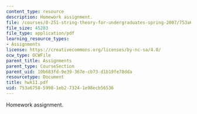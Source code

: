 ```yaml
---
content_type: resource
description: Homework assignment.
file: /courses/8-251-string-theory-for-undergraduates-spring-2007/753a675859981eb273241e98ecb56536_hwk11.pdf
file_size: 45203
file_type: application/pdf
learning_resource_types:
- Assignments
license: https://creativecommons.org/licenses/by-nc-sa/4.0/
ocw_type: OCWFile
parent_title: Assignments
parent_type: CourseSection
parent_uid: 10b683fd-9e39-367e-cb73-d1b19fe78dda
resourcetype: Document
title: hwk11.pdf
uid: 753a6758-5998-1eb2-7324-1e98ecb56536
---
```

Homework assignment.